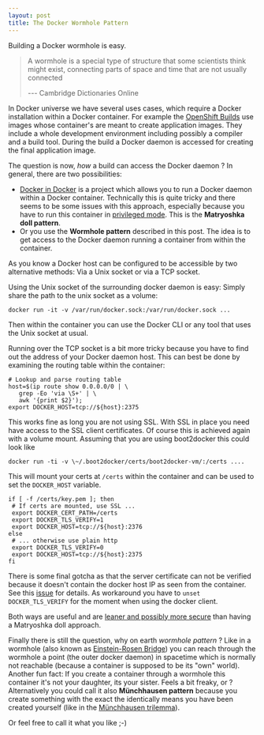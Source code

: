 ```yaml
---
layout: post
title: The Docker Wormhole Pattern
---
```


Building a Docker wormhole is easy.
<!-- more -->

> A wormhole is a special type of structure that some scientists think might exist, connecting parts of space and time that are not usually connected
>  
> --- Cambridge Dictionaries Online

In Docker universe we have several uses cases, which require a Docker installation within a Docker container. For example the [OpenShift Builds][1] use images whose container's are meant to create application images. They include a whole development environment including possibly a compiler and a build tool. During the build a Docker daemon is accessed for creating the final application image.

The question is now, *how* a build can access the Docker daemon ? In general, there are two possibilities:

* [Docker in Docker][2] is a project which allows you to run a Docker daemon within a Docker container. Technically this is quite tricky and there seems to be some issues with this approach, especially because you have to run this container in [privileged mode][3]. This is the **Matryoshka doll pattern**.
* Or you use the **Wormhole pattern** described in this post. The idea is to get access to the Docker daemon running a container from within the container.

As you know a Docker host can be configured to be accessible by two alternative methods: Via a Unix socket or via a TCP socket.

Using the Unix socket of the surrounding docker daemon is easy: Simply share the path to the unix socket as a volume:

	docker run -it -v /var/run/docker.sock:/var/run/docker.sock ...

Then within the container you can use the Docker CLI or any tool that uses the Unix socket at usual. 

Running over the TCP socket is a bit more tricky because you have to find out the address of your Docker daemon host. This can best be done by examining the routing table within the container:

	# Lookup and parse routing table 
	host=$(ip route show 0.0.0.0/0 | \
	   grep -Eo 'via \S+' | \
	   awk '{print $2}');
	export DOCKER_HOST=tcp://${host}:2375

This works fine as long you are not using SSL. With SSL in place  you need have access to the SSL client certificates. Of course this is achieved again with a volume mount. Assuming that you are using boot2docker this could look like

	docker run -ti -v \~/.boot2docker/certs/boot2docker-vm/:/certs ....

This will mount your certs at `/certs` within the container and can be used to set the `DOCKER_HOST` variable.


	if [ -f /certs/key.pem ]; then
	 # If certs are mounted, use SSL ...
	 export DOCKER_CERT_PATH=/certs
	 export DOCKER_TLS_VERIFY=1
	 export DOCKER_HOST=tcp://${host}:2376
	else
	 # ... otherwise use plain http
	 export DOCKER_TLS_VERIFY=0
	 export DOCKER_HOST=tcp://${host}:2375
	fi

There is some final gotcha as that the server certificate can not be verified because it doesn't contain the docker host IP as seen from the container. See this [issue][4] for details. As workaround you have to `unset DOCKER_TLS_VERIFY` for the moment when using the docker client.

Both ways are useful and are [leaner and possibly more secure][5] than having a Matryoshka doll approach.

Finally there is still the question, why on earth *wormhole pattern* ? Like in a wormhole (also known as [Einstein-Rosen Bridge][6]) you can reach through the wormhole a point (the outer docker daemon) in spacetime which is normally not reachable (because a container is supposed to be its "own" world). Another fun fact: If you create a container through a wormhole this container it's not your daughter, its your sister. Feels a bit freaky, or ? Alternatively you could call it also **Münchhausen pattern**  because you create something with the exact the identically means you have been created yourself (like in the [Münchhausen trilemma][7]). 

Or feel free to call it what you like ;-)

[1]:	https://github.com/openshift/origin/blob/master/docs/builds.md#openshift-builds
[2]:	https://github.com/jpetazzo/dind
[3]:	http://blog.docker.com/2013/09/docker-can-now-run-within-docker/
[4]:	https://github.com/docker/docker/issues/13922
[5]:	https://github.com/openshift/origin/blob/master/docs/builds.md#why-not-docker-in-docker
[6]:	https://en.wikipedia.org/wiki/Wormhole
[7]:	https://en.wikipedia.org/wiki/M%C3%BCnchhausen_trilemma